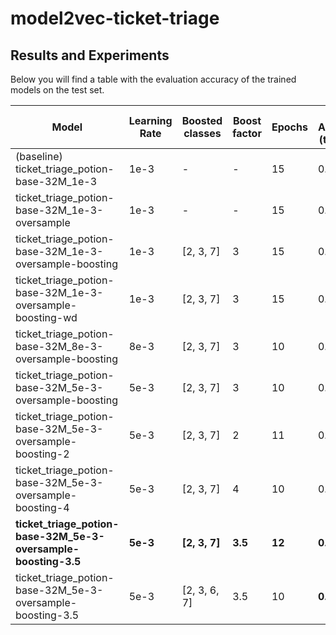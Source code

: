 # model2vec-ticket-triage

## Results and Experiments

Below you will find a table with the evaluation accuracy of the trained models on the test set.

| Model | Learning Rate | Boosted classes | Boost factor | Epochs | Eval Accuracy (test set) |
| --- | --- | --- | --- | --- | --- |
| (baseline) ticket_triage_potion-base-32M_1e-3 | 1e-3 | - | - | 15 | 0.60 |
| ticket_triage_potion-base-32M_1e-3-oversample | 1e-3 | - | - | 15 | 0.61 | 
| ticket_triage_potion-base-32M_1e-3-oversample-boosting | 1e-3 | [2, 3, 7] | 3 | 15 | 0.63 |
| ticket_triage_potion-base-32M_1e-3-oversample-boosting-wd | 1e-3 | [2, 3, 7] | 3 | 15 | 0.64 |
| ticket_triage_potion-base-32M_8e-3-oversample-boosting | 8e-3 | [2, 3, 7] | 3 | 10 | 0.70 |
| ticket_triage_potion-base-32M_5e-3-oversample-boosting | 5e-3 | [2, 3, 7] | 3 | 10 | 0.70 |
| ticket_triage_potion-base-32M_5e-3-oversample-boosting-2 | 5e-3 | [2, 3, 7] | 2 | 11 | 0.70 |
| ticket_triage_potion-base-32M_5e-3-oversample-boosting-4 | 5e-3 | [2, 3, 7] | 4 | 10 | 0.70 |
| **ticket_triage_potion-base-32M_5e-3-oversample-boosting-3.5** | **5e-3** | **[2, 3, 7]** | **3.5** | **12** | **0.71** |
| ticket_triage_potion-base-32M_5e-3-oversample-boosting-3.5 | 5e-3 | [2, 3, 6, 7] | 3.5 | 10 | **0.71** |
